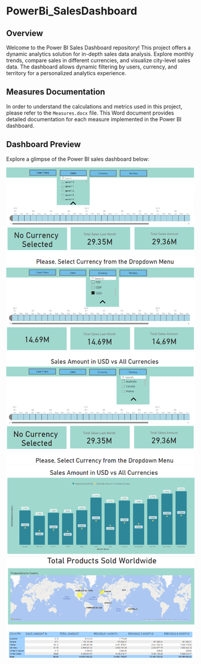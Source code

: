 # PowerBi_SalesDashboard
## Overview

Welcome to the Power BI Sales Dashboard repository! This project offers a dynamic analytics solution for in-depth sales data analysis. Explore monthly trends, compare sales in different currencies, and visualize city-level sales data. The dashboard allows dynamic filtering by users, currency, and territory for a personalized analytics experience.

## Measures Documentation

In order to understand the calculations and metrics used in this project, please refer to the `Measures.docx` file. This Word document provides detailed documentation for each measure implemented in the Power BI dashboard.

## Dashboard Preview

Explore a glimpse of the Power BI sales dashboard below:

![](Images/img1.png)
![](Images/img2.png)
![](Images/img3.png)
![](Images/img4.png)
![](Images/img5.png)
